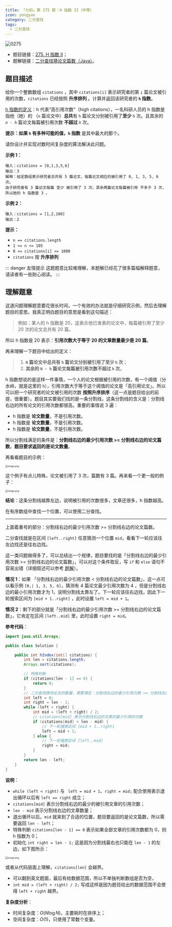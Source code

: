 ```yaml
---
title: 「力扣」第 275 题：H 指数 II（中等）
icon: yongyan
category: 二分查找
tags:
  - 二分查找
---
```


![0275](https://tva1.sinaimg.cn/large/008i3skNgy1gx93fac2tcj30p00an74m.jpg)

- 题目链接：[275. H 指数 II](https://leetcode-cn.com/problems/h-index-ii/)；
- 题解链接：[二分查找猜论文篇数（Java）](https://leetcode-cn.com/problems/h-index-ii/solution/jian-er-zhi-zhi-er-fen-cha-zhao-by-liweiwei1419-2/)。

## 题目描述

给你一个整数数组 `citations` ，其中 `citations[i]` 表示研究者的第 `i` 篇论文被引用的次数，`citations` 已经按照 **升序排列** 。计算并返回该研究者的 **`h` 指数**。

[h 指数的定义](https://baike.baidu.com/item/h-index/3991452?fr=aladdin)：h 代表“高引用次数”（high citations），一名科研人员的 h 指数是指他（她）的 （`n` 篇论文中）**总共**有 `h` 篇论文分别被引用了**至少** `h` 次。且其余的 _`n - h`_ 篇论文每篇被引用次数 **不超过** _`h`_ 次。

**提示：**如果 `h` 有多种可能的值，**`h` 指数** 是其中最大的那个。

请你设计并实现对数时间复杂度的算法解决此问题。

**示例 1：**

```
输入：citations = [0,1,3,5,6]
输出：3
解释：给定数组表示研究者总共有 5 篇论文，每篇论文相应的被引用了 0, 1, 3, 5, 6 次。
由于研究者有 3 篇论文每篇 至少 被引用了 3 次，其余两篇论文每篇被引用 不多于 3 次，所以她的 h 指数是 3 。
```

**示例 2：**

```
输入：citations = [1,2,100]
输出：2
```

**提示：**

- `n == citations.length`
- `1 <= n <= 105`
- `0 <= citations[i] <= 1000`
- `citations` 按 **升序排列**

::: danger 友情提示
这题题意比较难理解，本题解已经花了很多篇幅解释题意，请读者有一些耐心阅读。
:::

## 理解题意

这道问题理解题意要花很长时间，一个有效的办法就是仔细研究示例，然后去理解题目的意思。我真正明白题目的意思是看到这句描述：

> 例如：某人的 h 指数是 20，这表示他已发表的论文中，每篇被引用了至少 20 次的论文总共有 20 篇。

所以 h 指数是 20 表示：**引用次数大于等于 20 的文章数量最少是 20 篇**。

再来理解一下题目中给出的定义：

> 1. **`N` 篇论文中总共有 `h` 篇论文分别被引用了至少 `h` 次**；
> 2. **其余的 `N - h` 篇论文每篇被引用次数不超过 `h` 次**。

h 指数想说的是这样一件事情，一个人的论文根据被引用的次数，有一个阈值（分水岭，就是这里的 `h`），引用次数大于等于这个阈值的论文是「高引用论文」。所以可以把一个研究者的论文被引用的次数 **按照升序排序**（这一点是题目给出的前提，很重要）。题目其实要我们找的是一条分割线，这条分割线的含义是：分割线右边的所有论文的引用次数都很高。重要的事情说 3 遍：

- h 指数是 **论文数量**，不是引用次数。
- h 指数是 **论文数量**，不是引用次数。
- h 指数是 **论文数量**，不是引用次数。

所以分割线满足的条件是：**分割线右边的最少引用次数 >= 分割线右边的论文篇数**。**题目要求返回的是论文数量**。

再看看题目的示例：

<img src="https://tva1.sinaimg.cn/large/008i3skNgy1gxdr86nz0qj30ru0didgn.jpg" alt="image.png" style="zoom:50%;" />

这个例子有点儿特殊，论文被引用了 $3$ 次，篇数有 $3$ 篇。再来看一个更一般的例子：

<img src="https://tva1.sinaimg.cn/large/e6c9d24egy1h1a9l9ethhj20wg0by756.jpg" alt="image.png" style="zoom:50%;" />

**结论**：这条分割线越靠左边，说明被引用的次数很多，文章还很多，h 指数越高。

在有序数组中查找一个位置，可以使用二分查找。

---

上面着重号的部分：分割线右边的最少引用次数 >= 分割线右边的论文篇数。

二分查找就是在区间 `[left..right]` 任意猜测一个位置 `mid`，看看下一轮应该往左边找还是往右边找。

这一类问题做得多了，可以总结出一个规律，题目要找的是「分割线右边的最少引用次数 >= 分割线右边的论文篇数」，可以对这个条件取反，写 `if` 和 `else` 语句不容易出错（详细叙述可以参考 [题解](https://leetcode-cn.com/problems/search-insert-position/solution/te-bie-hao-yong-de-er-fen-cha-fa-fa-mo-ban-python-/)）。

**情况 1**：如果 「分割线右边的最少引用次数 < 分割线右边的论文篇数」，这一点可以看示例 `[0,| 1, 3, 5, 6]`，猜测有 4 篇论文最少引用次数为 4 ，但是分割线右边的最小引用次数才为 1，说明分割线太靠左了。下一轮应该往右边找，因此下一轮搜索区间为 `[mid + 1..right]` ，此时设置 `left = mid + 1`。

**情况 2**：剩下的部分就是「分割线右边的最少引用次数 >= 分割线右边的论文篇数」，它肯定在区间 `[left..mid]` 里，此时设置 `right = mid`。

**参考代码**：

```java
import java.util.Arrays;

public class Solution {

    public int hIndex(int[] citations) {
        int len = citations.length;
        Arrays.sort(citations);

        // 特殊判断
        if (citations[len - 1] == 0) {
            return 0;
        }
        // 二分查找猜测论文的数量，需要满足：分割线右边的最少引用次数 >= 分割线右边的论文篇数
        int left = 0;
        int right = len - 1;
        while (left < right) {
            int mid = (left + right) / 2;
            // citations[mid] 表示分割线右边的文章的最少引用的次数
            if (citations[mid] < len - mid) {
                // 下一轮搜索区间 [mid + 1..right]
                left = mid + 1;
            } else {
                // 下一轮搜索区间 [left..mid]
                right = mid;
            }
        }
        return len - left;
    }
}
```

**说明**：

- `while (left < right)` 与 ` left = mid + 1`、`right = mid;` 配合使用表示退出循环以后有 `left == right` 成立；
- `citations[mid]` 表示分割线右边的最少的被引用文章的引用次数；
- `len - mid` 表示分割线右边的文章数量；
- 退出循环以后，`mid` 就来到了合适的位置，题目要返回的是论文篇数，所以需要返回 `len - left`；
- 特殊判断 `citations[len - 1] == 0` 表示如果全部文章的引用次数都为 $0$，则 h 指数为 $0$；
- 初始化 `int right = len - 1;` 这是因为分割线最右也只能在 `len - 1` 的左边，如下图所示：

<img src="https://tva1.sinaimg.cn/large/008i3skNgy1gxdr90ug6ij31040bggm1.jpg" alt="image.png" style="zoom:50%;" />

或者从代码层面上理解，`citations[len]` 会越界。

- 可以翻到英文题面，最后有给数据范围，所以不单独判断数组是否为空，
- `int mid = (left + right) / 2;` 写成这样是因为题目给出的数据范围不会使得 `left + right` 越界。

**复杂度分析**：

- 时间复杂度：$O(N\log N)$，主要耗时在排序上；
- 空间复杂度：$O(1)$，只使用了常数个变量。
